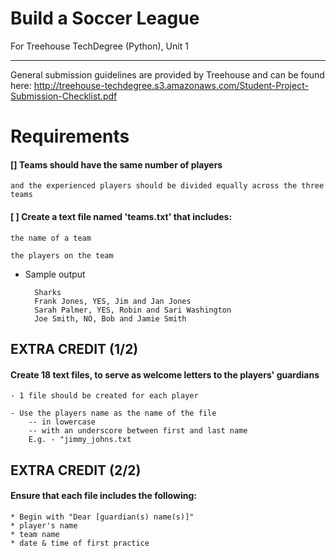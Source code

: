 # Build a Soccer League
For Treehouse TechDegree (Python), Unit 1

---
General submission guidelines are provided by Treehouse and can be found here: http://treehouse-techdegree.s3.amazonaws.com/Student-Project-Submission-Checklist.pdf


# Requirements

#### [] Teams should have the same number of players
    and the experienced players should be divided equally across the three teams
#### [ ] Create a text file named 'teams.txt' that includes:
    the name of a team
  
    the players on the team
* Sample output

        Sharks
        Frank Jones, YES, Jim and Jan Jones
        Sarah Palmer, YES, Robin and Sari Washington
        Joe Smith, NO, Bob and Jamie Smith

## EXTRA CREDIT (1/2)
#### Create 18 text files, to serve as welcome letters to the players' guardians
    - 1 file should be created for each player

    - Use the players name as the name of the file
        -- in lowercase
        -- with an underscore between first and last name
        E.g. - "jimmy_johns.txt

## EXTRA CREDIT (2/2)
#### Ensure that each file includes the following: 
    * Begin with "Dear [guardian(s) name(s)]"
    * player's name
    * team name
    * date & time of first practice



